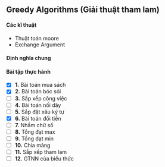 ## Greedy Algorithms (Giải thuật tham lam)
#### Các kĩ thuật
* Thuật toán moore
* Exchange Argument
#### Định nghĩa chung
#### Bài tập thực hành
- [x] **1.** Bài toán mua sách <br/>
- [x] **2.** Bài toán bóc sỏi <br/>
- [ ] **3.** Sắp xếp công việc <br/>
- [ ] **4.** Bài toán nối dây <br/>
- [ ] **5.** Sắp đặt xâu ký tự <br/>
- [x] **6.** Bài toán đổi tiền <br/>
- [ ] **7.** Nhầm chữ số <br/>
- [ ] **8.** Tổng đạt max <br/>
- [ ] **9.** Tổng đạt min <br/>
- [ ] **10.** Chia mảng <br/>
- [ ] **11.** Sắp xếp tham lam <br/>
- [ ] **12.** GTNN của biểu thức <br/>